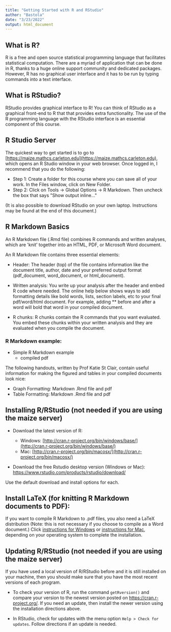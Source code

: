 ```yaml
---
title: "Getting Started with R and RStudio"
author: "Bastola"
date: "3/23/2022"
output: html_document
---
```






## What is R?

R is a free and open source statistical programming language that facilitates statistical computation. There are a myriad of application that can be done in R, thanks to a huge online support community and dedicated packages. However, R has no graphical user interface and it has to be run by typing commands into a text interface. 


## What is RStudio?

RStudio provides graphical interface to R! You can think of RStudio as a graphical front-end to R that that provides extra functionality. The use of the R programming language with the RStudio interface is an essential component of this course. 


## R Studio Server

The quickest way to get started is to go to [https://maize.mathcs.carleton.edu](https://maize.mathcs.carleton.edu), which opens an R Studio window in your web browser. Once logged in, I recommend that you do the following:

- Step 1: Create a folder for this course where you can save all of your work. In the Files window, click on New Folder.
- Step 2: Click on Tools -> Global Options -> R Markdown. Then uncheck the box that says "Show output inline..."

(It is also possible to download RStudio on your own laptop. Instructions may be found at the end of this document.)


## R Markdown Basics

An R Markdown file (.Rmd file) combines R commands and written analyses, which are 'knit' together into an HTML, PDF, or Microsoft Word document. 

An R Markdown file contains three essential elements:

- Header: The header (top) of the file contains information like the document title, author, date and your preferred output format (pdf_document, word_document, or html_document).

- Written analysis: You write up your analysis after the header and embed R code where needed. The online help below shows ways to add formatting details like bold words, lists, section labels, etc to your final pdf/word/html document. For example, adding ** before and after a word will bold that word in your compiled document. 

- R chunks: R chunks contain the R commands that you want evaluated. You embed these chunks within your written analysis and they are evaluated when you compile the document.

### R Markdown example:
- Simple R Markdown example
  + compiled pdf
  
The following handouts, written by Prof Katie St Clair, contain useful information for making the figured and tables in your compiled documents look nice:

- Graph Formatting: Markdown .Rmd file and pdf 
- Table Formatting: Markdown .Rmd file and pdf

## Installing R/RStudio (not needed if you are using the maize server)

-   Download the latest version of R: 
    - Windows: [http://cran.r-project.org/bin/windows/base/](http://cran.r-project.org/bin/windows/base/)
    - Mac: [http://cran.r-project.org/bin/macosx/](http://cran.r-project.org/bin/macosx/)

-   Download the free Rstudio desktop version (Windows or Mac): <https://www.rstudio.com/products/rstudio/download/>

  Use the default download and install options for each.

## Install LaTeX (for knitting R Markdown documents to PDF): 

If you want to compile R Markdown to .pdf files, you also need a LaTeX distribution (Note: this is not necessary if you choose to compile as a Word document.) Click [instructions for Windows](http://www.miktex.org/) or [instructions for Mac]( https://tug.org/mactex/), depending on your operating system to complete the installation.


## Updating R/RStudio (not needed if you are using the maize server)

If you have used a local version of R/RStudio before and it is still installed on your machine, then you should make sure that you have the most recent versions of each program.

-   To check your version of R, run the command `getRversion()` and compare your version to the newest version posted on  <https://cran.r-project.org/>. If you need an update, then install the newer version using the installation directions above.

-   In RStudio, check for updates with the menu option `Help > Check for updates`. Follow directions if an update is needed.



